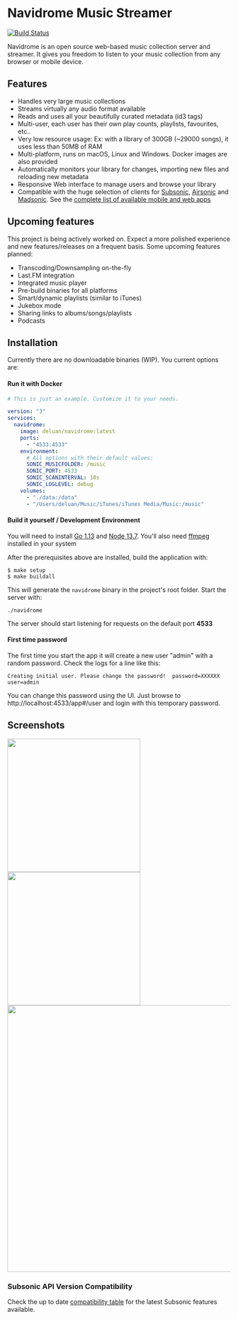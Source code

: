 # Navidrome Music Streamer

[![Build Status](https://github.com/deluan/navidrome/workflows/Build/badge.svg)](https://github.com/deluan/navidrome/actions)

Navidrome is an open source web-based music collection server and streamer. It gives you freedom to listen to your 
music collection from any browser or mobile device.

## Features

- Handles very large music collections
- Streams virtually any audio format available
- Reads and uses all your beautifully curated metadata (id3 tags)
- Multi-user, each user has their own play counts, playlists, favourites, etc..
- Very low resource usage: Ex: with a library of 300GB (~29000 songs), it uses less than 50MB of RAM
- Multi-platform, runs on macOS, Linux and Windows. Docker images are also provided
- Automatically monitors your library for changes, importing new files and reloading new metadata 
- Responsive Web interface to manage users and browse your library
- Compatible with the huge selection of clients for [Subsonic](http://www.subsonic.org), 
   [Airsonic](https://airsonic.github.io/) and [Madsonic](https://www.madsonic.org/). 
   See the [complete list of available mobile and web apps](https://airsonic.github.io/docs/apps/)

## Upcoming features

This project is being actively worked on. Expect a more polished experience and new features/releases 
on a frequent basis. Some upcoming features planned: 

- Transcoding/Downsampling on-the-fly
- Last.FM integration
- Integrated music player
- Pre-build binaries for all platforms
- Smart/dynamic playlists (similar to iTunes)
- Jukebox mode
- Sharing links to albums/songs/playlists
- Podcasts

## Installation

Currently there are no downloadable binaries (WIP). You current options are:

#### Run it with Docker

```yaml
# This is just an example. Customize it to your needs.

version: "3"
services:
  navidrome:
    image: deluan/navidrome:latest
    ports:
      - "4533:4533"
    environment:
      # All options with their default values:
      SONIC_MUSICFOLDER: /music
      SONIC_PORT: 4533
      SONIC_SCANINTERVAL: 10s
      SONIC_LOGLEVEL: debug
    volumes:
      - "./data:/data"
      - "/Users/deluan/Music/iTunes/iTunes Media/Music:/music"
```

#### Build it yourself / Development Environment

You will need to install [Go 1.13](https://golang.org/dl/) and [Node 13.7](http://nodejs.org).
You'll also need [ffmpeg](ffmpeg.org) installed in your system

After the prerequisites above are installed, build the application with:

```
$ make setup
$ make buildall
```

This will generate the `navidrome` binary in the project's root folder. Start the server with:
```shell script
./navidrome
```
The server should start listening for requests on the default port __4533__

#### First time password
The first time you start the app it will create a new user "admin" with a random password. 
Check the logs for a line like this:
```
Creating initial user. Please change the password!  password=XXXXXX user=admin
```

You can change this password using the UI. Just browse to http://localhost:4533/app#/user 
and login with this temporary password.  

## Screenshots

<p align="center">
<p float="left">
    <img width="300" src="https://raw.githubusercontent.com/deluan/navidrome/master/static/screenshot-login-mobile.png">
    <img width="300" src="https://raw.githubusercontent.com/deluan/navidrome/master/static/screenshot-mobile.png">
    <img width="600"src="https://raw.githubusercontent.com/deluan/navidrome/master/static/screenshot-desktop.png">
</p>
</p>



### Subsonic API Version Compatibility

Check the up to date [compatibility table](https://github.com/deluan/navidrome/blob/master/API_COMPATIBILITY.md) 
for the latest Subsonic features available.
